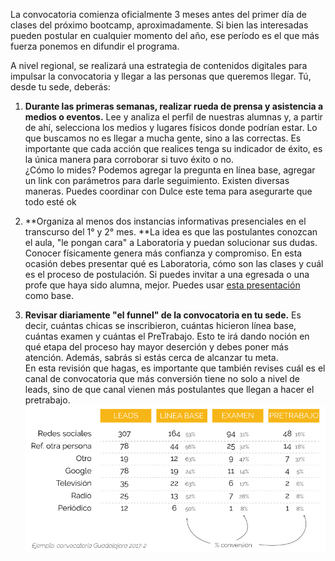 La convocatoria comienza oficialmente 3 meses antes del primer día de clases del próximo bootcamp, aproximadamente. Si bien las interesadas pueden postular en cualquier momento del año, ese período es el que más fuerza ponemos en difundir el programa.

A nivel regional, se realizará una estrategia de contenidos digitales para impulsar la convocatoria y llegar a las personas que queremos llegar. Tú, desde tu sede, deberás:

1. **Durante las primeras semanas, realizar rueda de prensa y asistencia a medios o eventos.** Lee y analiza el perfil de nuestras alumnas y, a partir de ahí, selecciona los medios y lugares físicos donde podrían estar. Lo que buscamos no es llegar a mucha gente, sino a las correctas. Es importante que cada acción que realices tenga su indicador de éxito, es la única manera para corroborar si tuvo éxito o no.   
   ¿Cómo lo mides? Podemos agregar la pregunta en línea base, agregar un link con parámetros para darle seguimiento. Existen diversas maneras. Puedes coordinar con Dulce este tema para asegurarte que todo esté ok

2. **Organiza al menos dos instancias informativas presenciales en el transcurso del 1° y 2° mes. **La idea es que las postulantes conozcan el aula, "le pongan cara" a Laboratoria y puedan solucionar sus dudas. Conocer físicamente genera más confianza y compromiso. En esta ocasión debes presentar qué es Laboratoria, cómo son las clases y cuál es el proceso de postulación. Si puedes invitar a una egresada o una profe que haya sido alumna, mejor. Puedes usar [esta presentación ](https://docs.google.com/presentation/d/1B_jTWFnCC8n7jbGudlRj6PHc9dNIEuEVmBtxK9fwLLg/edit#slide=id.g1d9884b5b0_0_215)como base.

3. **Revisar diariamente "el funnel" de la convocatoria en tu sede.** Es decir, cuántas chicas se inscribieron, cuántas hicieron línea base, cuántas examen y cuántas el PreTrabajo. Esto te irá dando noción en qué etapa del proceso hay mayor deserción y debes poner más atención. Además, sabrás si estás cerca de alcanzar tu meta.  
   En esta revisión que hagas, es importante que también revises cuál es el canal de convocatoria que más conversión tiene no solo a nivel de leads, sino de que canal vienen más postulantes que llegan a hacer el pretrabajo.  
   ![](/assets/ejemplo-funnel-conversion-gdl.png)



